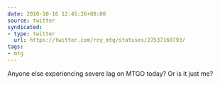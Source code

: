 ```yaml
---
date: 2010-10-16 12:45:26+00:00
source: twitter
syndicated:
- type: twitter
  url: https://twitter.com/roy_mtg/statuses/27537160793/
tags:
- mtg
---
```


Anyone else experiencing severe lag on MTGO today? Or is it just me?